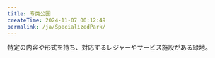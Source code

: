 ```yaml
---
title: 专类公园
createTime: 2024-11-07 00:12:49
permalink: /ja/SpecializedPark/
---
```


特定の内容や形式を持ち、対応するレジャーやサービス施設がある緑地。